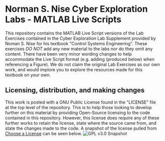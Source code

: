 # Norman S. Nise Cyber Exploration Labs - MATLAB Live Scripts
This repository contains the MATLAB Live Script versions of the Lab Exercises contained in the Cyber Exploration Lab Supplement provided by Noman S. Nise for his textbook "Control Systems Engineering". These exercises *DO NOT* add any new material to the labs nor do they omit any content. There have been very minor wording changes to help accommodate the Live Script format (e.g. adding (produced below) when referencing a Figure). We do not claim the original Lab Exercises as our own work, and would implore you to explore the resources made for this textbook on your own.

## Licensing, distribution, and making changes
This work is posted with a GNU Public License found in the "LICENSE" file at the top level of the repository. This is to help those looking to develop further on this material by providing Open-Source licensing to the code contained in this repository. However, this license does require any of these further works to retain the license, state where the source came from, and state the changes made to the code. A snapshot of the license pulled from [Choose a License](https://choosealicense.com/licenses/gpl-3.0/) can be seen below.
![GPL v3.0 Snapshot](https://i.gyazo.com/871b81b281824495dec01b93ceea31cf.png)
